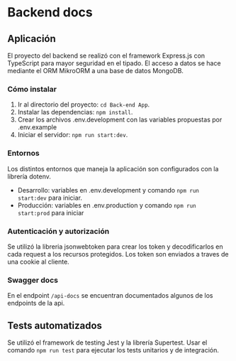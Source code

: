 # Backend docs

## Aplicación

El proyecto del backend se realizó con el framework Express.js con TypeScript para mayor seguridad en el tipado. El acceso a datos se hace mediante el ORM MikroORM a una base de datos MongoDB.

### Cómo instalar

1. Ir al directorio del proyecto: `cd Back-end App`.
2. Instalar las dependencias: `npm install`.
3. Crear los archivos .env.development con las variables propuestas por .env.example
4. Iniciar el servidor: `npm run start:dev`.

### Entornos

Los distintos entornos que maneja la aplicación son configurados con la librería dotenv.

- Desarrollo: variables en .env.development y comando `npm run start:dev` para iniciar.
- Producción: variables en .env.production y comando `npm run start:prod` para iniciar

### Autenticación y autorización

Se utilizó la libreria jsonwebtoken para crear los token y decodificarlos en cada request a los recursos protegidos. Los token son enviados a traves de una cookie al cliente.

### Swagger docs

En el endpoint `/api-docs` se encuentran documentados algunos de los endpoints de la api.

## Tests automatizados

Se utilizó el framework de testing Jest y la librería Supertest. Usar el comando `npm run test` para ejecutar los tests unitarios y de integración.
